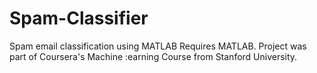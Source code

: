 # Spam-Classifier
Spam email classification using MATLAB
Requires MATLAB.
Project was part of Coursera's Machine :earning Course from Stanford University.
